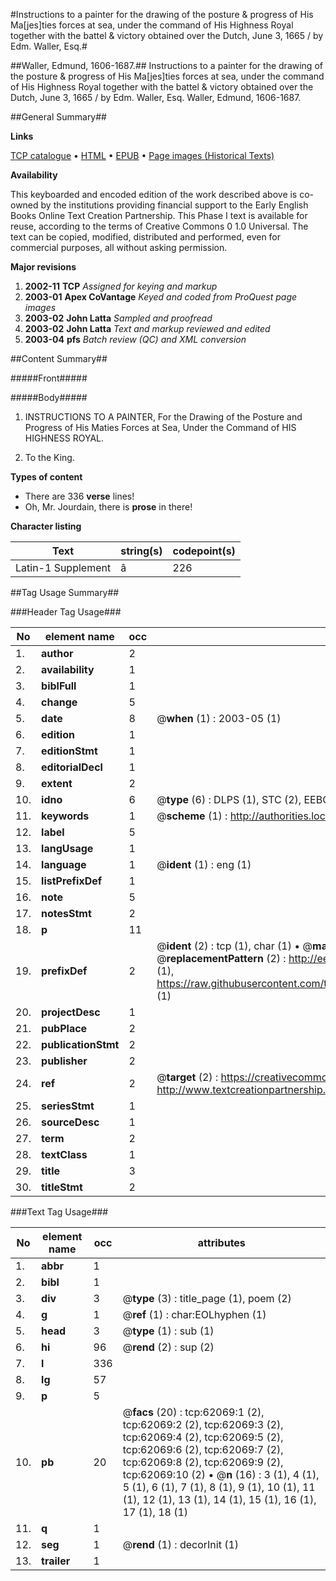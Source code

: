 #Instructions to a painter for the drawing of the posture & progress of His Ma[jes]ties forces at sea, under the command of His Highness Royal together with the battel & victory obtained over the Dutch, June 3, 1665 / by Edm. Waller, Esq.#

##Waller, Edmund, 1606-1687.##
Instructions to a painter for the drawing of the posture & progress of His Ma[jes]ties forces at sea, under the command of His Highness Royal together with the battel & victory obtained over the Dutch, June 3, 1665 / by Edm. Waller, Esq.
Waller, Edmund, 1606-1687.

##General Summary##

**Links**

[TCP catalogue](http://www.ota.ox.ac.uk/tcp/)  • 
[HTML](http://tei.it.ox.ac.uk/tcp/Texts-HTML/free/A67/A67335.html)  • 
[EPUB](http://tei.it.ox.ac.uk/tcp/Texts-EPUB/free/A67/A67335.epub) • 
[Page images (Historical Texts)](https://data.historicaltexts.jisc.ac.uk/view?pubId=eebo-12439428e&pageId=eebo-12439428e-62069-1)

**Availability**

This keyboarded and encoded edition of the
	       work described above is co-owned by the institutions
	       providing financial support to the Early English Books
	       Online Text Creation Partnership. This Phase I text is
	       available for reuse, according to the terms of Creative
	       Commons 0 1.0 Universal. The text can be copied,
	       modified, distributed and performed, even for
	       commercial purposes, all without asking permission.

**Major revisions**

1. __2002-11__ __TCP__ *Assigned for keying and markup*
1. __2003-01__ __Apex CoVantage__ *Keyed and coded from ProQuest page images*
1. __2003-02__ __John Latta__ *Sampled and proofread*
1. __2003-02__ __John Latta__ *Text and markup reviewed and edited*
1. __2003-04__ __pfs__ *Batch review (QC) and XML conversion*

##Content Summary##

#####Front#####

#####Body#####

1. INSTRUCTIONS TO A PAINTER, For the Drawing of the Posture and Progress of His Maties Forces at Sea, Under the Command of HIS HIGHNESS ROYAL.

1. To the King.

**Types of content**

  * There are 336 **verse** lines!
  * Oh, Mr. Jourdain, there is **prose** in there!

**Character listing**


|Text|string(s)|codepoint(s)|
|---|---|---|
|Latin-1 Supplement|â|226|

##Tag Usage Summary##

###Header Tag Usage###

|No|element name|occ|attributes|
|---|---|---|---|
|1.|__author__|2||
|2.|__availability__|1||
|3.|__biblFull__|1||
|4.|__change__|5||
|5.|__date__|8| @__when__ (1) : 2003-05 (1)|
|6.|__edition__|1||
|7.|__editionStmt__|1||
|8.|__editorialDecl__|1||
|9.|__extent__|2||
|10.|__idno__|6| @__type__ (6) : DLPS (1), STC (2), EEBO-CITATION (1), OCLC (1), VID (1)|
|11.|__keywords__|1| @__scheme__ (1) : http://authorities.loc.gov/ (1)|
|12.|__label__|5||
|13.|__langUsage__|1||
|14.|__language__|1| @__ident__ (1) : eng (1)|
|15.|__listPrefixDef__|1||
|16.|__note__|5||
|17.|__notesStmt__|2||
|18.|__p__|11||
|19.|__prefixDef__|2| @__ident__ (2) : tcp (1), char (1)  •  @__matchPattern__ (2) : ([0-9\-]+):([0-9IVX]+) (1), (.+) (1)  •  @__replacementPattern__ (2) : http://eebo.chadwyck.com/downloadtiff?vid=$1&page=$2 (1), https://raw.githubusercontent.com/textcreationpartnership/Texts/master/tcpchars.xml#$1 (1)|
|20.|__projectDesc__|1||
|21.|__pubPlace__|2||
|22.|__publicationStmt__|2||
|23.|__publisher__|2||
|24.|__ref__|2| @__target__ (2) : https://creativecommons.org/publicdomain/zero/1.0/ (1), http://www.textcreationpartnership.org/docs/. (1)|
|25.|__seriesStmt__|1||
|26.|__sourceDesc__|1||
|27.|__term__|2||
|28.|__textClass__|1||
|29.|__title__|3||
|30.|__titleStmt__|2||


###Text Tag Usage###

|No|element name|occ|attributes|
|---|---|---|---|
|1.|__abbr__|1||
|2.|__bibl__|1||
|3.|__div__|3| @__type__ (3) : title_page (1), poem (2)|
|4.|__g__|1| @__ref__ (1) : char:EOLhyphen (1)|
|5.|__head__|3| @__type__ (1) : sub (1)|
|6.|__hi__|96| @__rend__ (2) : sup (2)|
|7.|__l__|336||
|8.|__lg__|57||
|9.|__p__|5||
|10.|__pb__|20| @__facs__ (20) : tcp:62069:1 (2), tcp:62069:2 (2), tcp:62069:3 (2), tcp:62069:4 (2), tcp:62069:5 (2), tcp:62069:6 (2), tcp:62069:7 (2), tcp:62069:8 (2), tcp:62069:9 (2), tcp:62069:10 (2)  •  @__n__ (16) : 3 (1), 4 (1), 5 (1), 6 (1), 7 (1), 8 (1), 9 (1), 10 (1), 11 (1), 12 (1), 13 (1), 14 (1), 15 (1), 16 (1), 17 (1), 18 (1)|
|11.|__q__|1||
|12.|__seg__|1| @__rend__ (1) : decorInit (1)|
|13.|__trailer__|1||
